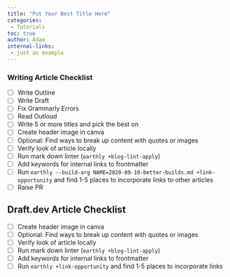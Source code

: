 ```yaml
---
title: "Put Your Best Title Here"
categories:
 - Tutorials
toc: true
author: Adam
internal-links:
 - just an example
---
```


### Writing Article Checklist

- [ ] Write Outline
- [ ] Write Draft
- [ ] Fix Grammarly Errors
- [ ] Read Outloud
- [ ] Write 5 or more titles and pick the best on
- [ ] Create header image in canva
- [ ] Optional: Find ways to break up content with quotes or images
- [ ] Verify look of article locally
- [ ] Run mark down linter (`earthly +blog-lint-apply`)
- [ ] Add keywords for internal links to frontmatter
- [ ] Run `earthly --build-arg NAME=2020-09-10-better-builds.md +link-opportunity` and find 1-5 places to incorporate links to other articles
- [ ] Raise PR

## Draft.dev Article Checklist

- [ ] Create header image in canva
- [ ] Optional: Find ways to break up content with quotes or images
- [ ] Verify look of article locally
- [ ] Run mark down linter (`earthly +blog-lint-apply`)
- [ ] Add keywords for internal links to frontmatter
- [ ] Run `earthly +link-opportunity` and find 1-5 places to incorporate links
